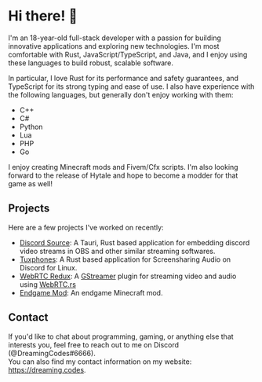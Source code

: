 # Hi there! 👋

I'm an 18-year-old full-stack developer with a passion for building innovative applications and exploring new technologies. I'm most comfortable with Rust, JavaScript/TypeScript, and Java, and I enjoy using these languages to build robust, scalable software.

In particular, I love Rust for its performance and safety guarantees, and TypeScript for its strong typing and ease of use. I also have experience with the following languages, but generally don't enjoy working with them:

- C++
- C#
- Python
- Lua
- PHP
- Go

I enjoy creating Minecraft mods and Fivem/Cfx scripts. I'm also looking forward to the release of Hytale and hope to become a modder for that game as well!

## Projects

Here are a few projects I've worked on recently:

- [Discord Source](https://github.com/Dreaming-Codes/discord-source): A Tauri, Rust based application for embedding discord video streams in OBS and other similar streaming softwares.
- [Tuxphones](https://github.com/ImTheSquid/Tuxphones): A Rust based application for Screensharing Audio on Discord for Linux.
- [WebRTC Redux](https://github.com/ImTheSquid/gst-webrtcredux): A [GStreamer](https://gstreamer.freedesktop.org/) plugin for streaming video and audio using [WebRTC.rs](https://webrtc.rs/)
- [Endgame Mod](https://github.com/EndgameDevs/endgamemod): An endgame Minecraft mod.

## Contact

If you'd like to chat about programming, gaming, or anything else that interests you, feel free to reach out to me on Discord (@DreamingCodes#6666).<br>You can also find my contact information on my website: https://dreaming.codes.
